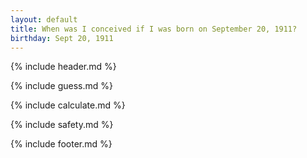 ```yaml
---
layout: default
title: When was I conceived if I was born on September 20, 1911?
birthday: Sept 20, 1911
---
```


{% include header.md %}

{% include guess.md %}

{% include calculate.md %}

{% include safety.md %}

{% include footer.md %}



